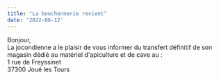 ```yaml
---
title: "La bouchonnerie revient"
date: '2022-06-12'
---
```


Bonjour,  
La jocondienne a le plaisir de vous informer du transfert définitif de son magasin dédié au matériel d'apiculture et de cave au :  
1 rue de Freyssinet  
37300 Joué les Tours